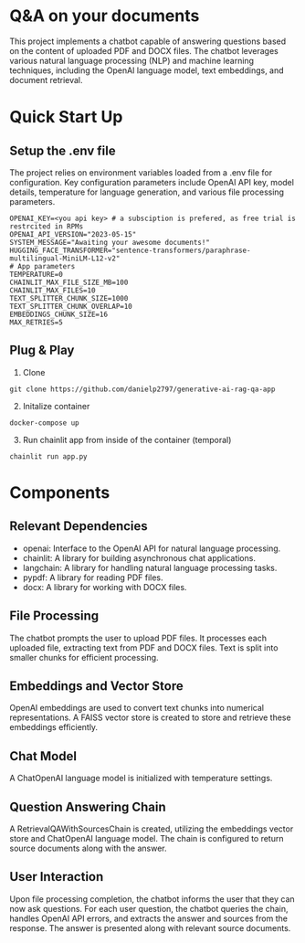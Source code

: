 # Q&A on your documents
This project implements a chatbot capable of answering questions based on the content of uploaded PDF and DOCX files. The chatbot leverages various natural language processing (NLP) and machine learning techniques, including the OpenAI language model, text embeddings, and document retrieval.

# Quick Start Up 

## Setup the .env file
The project relies on environment variables loaded from a .env file for configuration. Key configuration parameters include OpenAI API key, model details, temperature for language generation, and various file processing parameters.

```
OPENAI_KEY=<you api key> # a subsciption is prefered, as free trial is restrcited in RPMs
OPENAI_API_VERSION="2023-05-15"
SYSTEM_MESSAGE="Awaiting your awesome documents!"
HUGGING_FACE_TRANSFORMER="sentence-transformers/paraphrase-multilingual-MiniLM-L12-v2"
# App parameters
TEMPERATURE=0
CHAINLIT_MAX_FILE_SIZE_MB=100
CHAINLIT_MAX_FILES=10
TEXT_SPLITTER_CHUNK_SIZE=1000
TEXT_SPLITTER_CHUNK_OVERLAP=10
EMBEDDINGS_CHUNK_SIZE=16
MAX_RETRIES=5
```
## Plug & Play

1. Clone
```
git clone https://github.com/danielp2797/generative-ai-rag-qa-app
```

2. Initalize container

```
docker-compose up
```

3. Run chainlit app from inside of the container (temporal)

```
chainlit run app.py 
```

# Components

## Relevant Dependencies
- openai: Interface to the OpenAI API for natural language processing.
- chainlit: A library for building asynchronous chat applications.
- langchain: A library for handling natural language processing tasks.
- pypdf: A library for reading PDF files.
- docx: A library for working with DOCX files.
## File Processing
The chatbot prompts the user to upload PDF files.
It processes each uploaded file, extracting text from PDF and DOCX files.
Text is split into smaller chunks for efficient processing.
## Embeddings and Vector Store
OpenAI embeddings are used to convert text chunks into numerical representations.
A FAISS vector store is created to store and retrieve these embeddings efficiently.
## Chat Model
A ChatOpenAI language model is initialized with temperature settings.
## Question Answering Chain
A RetrievalQAWithSourcesChain is created, utilizing the embeddings vector store and ChatOpenAI language model.
The chain is configured to return source documents along with the answer.
## User Interaction
Upon file processing completion, the chatbot informs the user that they can now ask questions.
For each user question, the chatbot queries the chain, handles OpenAI API errors, and extracts the answer and sources from the response.
The answer is presented along with relevant source documents.